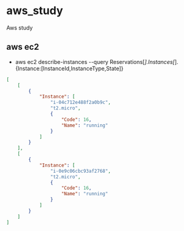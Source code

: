 # aws_study
Aws study


## aws ec2

- aws ec2 describe-instances --query Reservations[*].Instances[*].{Instance:[InstanceId,InstanceType,State]}

```json
[
    [
        {
            "Instance": [
                "i-04c712e488f2a0b9c",
                "t2.micro",
                {
                    "Code": 16,
                    "Name": "running"
                }
            ]
        }
    ],
    [
        {
            "Instance": [
                "i-0e9c06cbc93af2768",
                "t2.micro",
                {
                    "Code": 16,
                    "Name": "running"
                }
            ]
        }
    ]
]
```